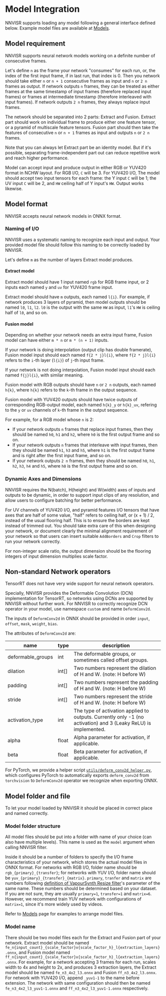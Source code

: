# Model Integration

NNVISR supports loading any model following a general interface defined below.
Example model files are available at
[Models](https://github.com/tongyuantongyu/vs-NNVISR/blob/main/docs/models.md).

## Model requirement

NNVISR supports neural network models working on a definite number of
consecutive frames.

Let's define `n` as the frame your network "consumes" for each run, or,
the index of the first input frame, if in last run, that index is 0.
Then you network should take either `n` or `n + 1`
consecutive frames as input and `n` or `2 n` frames as output.
If network outputs `n` frames, they can be treated as either frames
at the same timestamp of input frames (therefore replaced input frames)
or frames at intermediate timestamp (therefore interleaved with input frames).
If network outputs `2 n` frames, they always replace input frames.

The network should be separated into 2 parts: Extract and Fusion.
Extract part should work on individual frame to produce either one
feature tensor, or a pyramid of multiscale feature tensors.
Fusion part should then take the features of consecutive `n` or `n + 1` frames
as input and outputs `n` or `2 n` frames.

Note that you can always let Extract part be an identity model. But if it's
possible, separating frame-independent part out can reduce repetitive work
and reach higher performance.

Model can accept input and produce output in either RGB or YUV420 format
in NCHW layout.
For RGB I/O, `C` will be 3. For YUV420 I/O, The model should accept
two input tensors for each frame: the Y input `C` will be 1; the UV input
`C` will be 2, and `HW` ceiling half of Y input's `HW`. Output works likewise.

## Model format

NNVISR accepts neural network models in ONNX format.

### Naming of I/O

NNVISR uses a systematic naming to recognize each input and output.
Your provided model file should follow this naming to be correctly
loaded by NNVISR.

Let's define `m` as the number of layers Extract model produces.

#### Extract model

Extract model should have 1 input named `rgb` for RGB frame input,
or 2 inputs each named `y` and `uv` for YUV420 frame input.

Extract model should have `m` outputs, each named `l{i}`. For example,
if network produces 3 layers of pyramid, then model outputs should be
named `l0`, `l1`, `l2`. `l0` is the output with the same `HW` as input,
`l1`'s `HW` is ceiling half of `l0`, and so on.

#### Fusion model

Depending on whether your network needs an extra input frame, Fusion model
can have either `m * n` or `m * (n + 1)` inputs. 

If your network is doing interpolation (output clip has double framerate),
Fusion model input should each named `f{2 * j}l{i}`, where `f{2 * j}l{i}`
refers to the `i`-th layer (`l{i}`) of `j`-th input frame.

If your network is not doing interpolation,
Fusion model input should each named `f{j}l{i}`, with similar meaning.

Fusion model with RGB outputs should have `n` or `2 n` outputs,
each named `h{k}`, where `h{k}` refers to the
`k`-th frame in the output sequence.

Fusion model with YUV420 outputs should have twice outputs of 
corresponding RGB-output model, each named `h{k}_y` or `h{k}_uv`, refering
to the `y` or `uv` channels of `k`-th frame in the output sequence.

For example, for a RGB model whose `n` is 2:
- If your network outputs `n` frames that
replace input frames, then they should be named `h0`, `h1` and `h2`,
where `h0` is the first output frame and so on.
- If your network outputs `n` frames that interleave with input frames,
then they should be named `h1`, `h3` and `h5`, where `h1` is the first
output frame and is right after the first input frame, and so on.
- If your network outputs `2 n` frames, then they should be named
`h0`, `h1`, `h2`, `h3`, `h4` and `h5`, where `h0` is the first output frame
and so on.

### Dynamic Axes and Dimensions

NNVISR requires the N(batch), H(height) and W(width) axes of inputs and outputs
to be dynamic, in order to support input clips of any resolution,
and allow users to configure batching for better performance.

For UV channels of YUV420 I/O, and pyramid features I/O tensors that have axes
that are half of some value, "half" refers to ceiling half, or (x + 1) / 2,
instead of the usual flooring half.
This is to ensure the borders are kept instead of trimmed out.
You should take extra care of this when designing your network,
or document clearly the minimal alignment requirement of your network
so that users can insert suitable `AddBorders` and `Crop` filters
to run your network correctly.

For non-integer scale ratio, the output dimension should be the flooring
integers of input dimension multiplies scale factor.

## Non-standard Network operators

TensorRT does not have very wide support for neural network operators.

Specially, NNVISR provides the Deformable Convolution (DCN) implementation
for TensorRT, so networks using DCNs are supported by NNVISR without further
work. For NNVISR to correctly recognize DCN operator in your model, use
namespace `custom` and name `DeformConv2d`.

The inputs of `DeformConv2d` in ONNX should be provided in order
`input`, `offset`, `mask`, `weight`, `bias`.

The attributes of `DeformConv2d` are:

| name              | type  | description                                                                                                     |
|-------------------|-------|-----------------------------------------------------------------------------------------------------------------|
| deformable_groups | int   | The deformable groups, or sometimes called offset groups.                                                       |
| dilation          | int[] | Two numbers represent the dilation of H and W. (note: H before W)                                               |
| padding           | int[] | Two numbers represent the padding of H and W. (note: H before W)                                                |
| stride            | int[] | Two numbers represent the stride of H and W. (note: H before W)                                                 |
| activation_type   | int   | The type of activation applied to outputs. Currently only -1 (no activation) and 3 (Leaky ReLU) is implemented. |
| alpha             | float | Alpha parameter for activation, if applicable.                                                                  |
| beta              | float | Beta parameter for activation, if applicable.                                                                   |

For PyTorch, we provide a helper script
[`utils/deform_conv2d_helper.py`](https://github.com/tongyuantongyu/vs-NNVISR/blob/main/utils/deform_conv2d_helper.py),
which configures PyTorch to automatically exports `deform_conv2d` from
`torchvision` to `DeformConv2d` operator we recognize when exporting ONNX.

## Model folder and file

To let your model loaded by NNVISR it should be placed in correct place and
named correctly.

### Model folder structure

All model files should be put into a folder with name of your choice (can also have multiple levels).
This name is used as the `model` argument when calling NNVISR filter.

Inside it should be a number of folders to specify the I/O frame
characteristics of your network, which stores the actual model files in ONNX
format. For networks with RGB I/O, folder name
should be `rgb_{primary}_{transfer}`;
for networks with YUV I/O, folder name should be
`yuv_{primary}_{transfer}_{matrix}`.
`primary`, `tranfer` and `matrix` are numbers following
[definition of VapourSynth Resize filter](http://vapoursynth.com/doc/functions/video/resize.html)'s
parameter of the same name.
These numbers should be determined based on your dataset.
If you are not sure, they are usually `primary=1`, `transfer=1` and `matrix=6`.
However, we recommend train YUV network with configurations of `matrix=1`,
since it's more widely used by videos.

Refer to [Models](https://github.com/tongyuantongyu/vs-NNVISR/blob/main/docs/models.md) page
for examples to arrange model files.

### Model name

There should be two model files each for the Extract and Fusion part of your
network. Extract model should be named
`fe_n{input_count}_{scale_factor}x{scale_factor_h}_l{extraction_layers}.onnx`,
and Fusion model named
`ff_n{input_count}_{scale_factor}x{scale_factor_h}_l{extraction_layers}.onnx`.
For example, for a network accepting 3 frames for each run, scales width to 4x
and height to 2x, and produces 3 extraction layers, the Extract model should
be named `fe_n3_4x2_l3.onnx` and Fusion `ff_n3_4x2_l3.onnx`.
For network with YUV420 I/O, append `_yuv1-1` to the name before extension.
The network with same configuration should then be named
`fe_n3_4x2_l3_yuv1-1.onnx` and `ff_n3_4x2_l3_yuv1-1.onnx` respectively.
